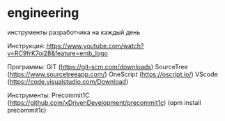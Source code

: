 # engineering
инструменты разработчика на каждый день

Инструкция:
https://www.youtube.com/watch?v=RC9frK7oi28&feature=emb_logo

Программы:
GIT (https://git-scm.com/downloads)
SourceTree (https://www.sourcetreeapp.com/)
OneScript (https://oscript.io/)
VScode (https://code.visualstudio.com/Download)

Инструменты:
Precommit1C 
(https://github.com/xDrivenDevelopment/precommit1c)
(opm install precommit1c)
